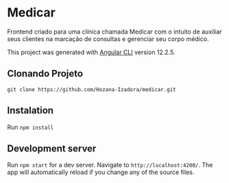 # Medicar
Frontend criado para uma clínica chamada Medicar com o intuito de auxiliar seus clientes na marcação de consultas e gerenciar seu corpo médico.

This project was generated with [Angular CLI](https://github.com/angular/angular-cli) version 12.2.5.

## Clonando Projeto 
`git clone https://github.com/Hozana-Izadora/medicar.git`

## Instalation
Run `npm install`

## Development server

Run `npm start` for a dev server. Navigate to `http://localhost:4200/`. The app will automatically reload if you change any of the source files.
